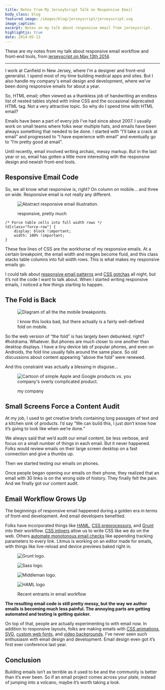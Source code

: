 ```yaml
---
title: Notes from My JerseyScript Talk on Responsive Email
body_class: blog
featured_image: /images/blog/jerseyscript/jerseyscript.svg
image_caption:
excerpt: Notes on my talk about responsive email from jerseyscript.
highlightjs: true
date: 2014-05-13
---
```


These are my notes from my talk about responsive email workflow and front-end tools, from [jerseyscript on May 13th 2014](http://www.meetup.com/jerseyscript/events/180035472/).

<hr role="presentation" aria-role="hidden">

I work at Canfield in New Jersey, where I'm a designer and front-end generalist. I spend most of my time building medical apps and sites. But I also handle my company's email design and development, where we’ve been doing responsive emails for about a year.

So, HTML email; often viewed as a thankless job of handwriting an endless list of nested tables styled with inline CSS and the occasional deprecated HTML tag. Not a very attractive topic. So why do I spend time with HTML email?

Emails have been a part of every job I’ve had since about 2007. I usually work on small teams where folks wear multiple hats, and emails have been always something that needed to be done. I started with “I’ll take a crack at email” and progressed to “I have experience with email” and eventually go to “I’m pretty good at email”.

Until recently, email involved writing archaic, messy markup. But in the last year or so, email has gotten a little more interesting with the responsive design and newish front-end tools.

## Responsive Email Code

So, we all know what responsive is, right? On column on mobile... and three on wide. Responsive email is not really any different.

<figure>

![Abstract responsive email illustration.](./images/jerseyscript/responsive.png)
<figcaption class="caption">responsive, pretty much</figcaption>
</figure>

<pre><code class="code-block php">/* Force table cells into full width rows */
td[class="force-row"] {
    display: block !important;
    width: 100% !important;
}
</code></pre>

These few lines of CSS are the workhorse of my responsive emails. At a certain breakpoint, the email width and images become fluid, and this class stacks table columns into full width rows. This is what makes my responsive emails go.

I could talk about [responsive email patterns](http://responsiveemailpatterns.com/) and [CSS gotchas](http://www.campaignmonitor.com/css/) all night, but it’s not the code I want to talk about. When I started writing responsive emails, I noticed a few things starting to happen.

## The Fold is Back

<figure>

![Diagram of all the the mobile breakpoints.](./images/jerseyscript/fold.png)
<figcaption class="caption">I know this looks bad, but there actually is a fairly well-defined fold on mobile.</figcaption>
</figure>

So the web version of “the fold” is has largely been debunked, right? #hotdrama. Whatever. But phones are much closer to one another than desktop displays. I have a tiny device lab of popular phones, and even on Androids, the fold line usually falls around the same place. So old discussions about content appearing “above the fold” were renewed.

And this constraint was actually a blessing in disguise...

<figure>

![Cartoon of simple Apple and Google products vs. you company's overly complicated product.](./images/jerseyscript/audit.png)
<figcaption>my company</figcaption>
</figure>

## Small Screens Force a Content Audit

At my job, I used to get creative briefs containing long passages of text and a kitchen sink of products. I’d say “We can build this, I just don’t know how it’s going to look like when we’re done.”

We always said that we’d audit our email content, be less verbose, and focus on a small number of things in each email. But it never happened. Folks would review emails on their large screen desktop on a fast connection and give a thumbs up.

Then we started testing our emails on phones.

Once people began opening our emails on their phone, they realized that an email with 30 links is on the wrong side of history. They finally felt the pain. And we finally got our content audit.

## Email Workflow Grows Up
The beginnings of responsive email happened during a golden era in terms of front-end development. And email developers benefited.

Folks have incorporated things like [HAML](https://github.com/Omgitsonlyalex/ZenithFramework), [CSS preprocessors](http://rodriguezcommaj.com/blog/The-Sass-Switch), and [Grunt](https://medium.com/p/32d607879082) into their workflow. [CSS inliners](http://inliner.cm/) allow us to write CSS like we do on the web. Others [automate monotonous email checks](http://premailer.dialect.ca/) like appending tracking parameters to every link. Litmus is working on an editor made for emails, with things like live-reload and device previews baked right in.

<figure>
<div>

![Grunt logo.](./images/jerseyscript/grunt.svg)

![Sass logo.](./images/jerseyscript/sass.svg)

![Middleman logo.](./images/jerseyscript/middleman.svg)

![HAML logo](./images/jerseyscript/haml.svg)
</div>
<figcaption>Recent entrants in email workflow</figcaption>
</figure>

**The resulting email code is still pretty messy, but the way we author emails is becoming much less painful. The annoying parts are getting automated and testing is getting quicker.**

On top of that, people are actually experimenting to with email now. In addition to responsive layouts, folks are making emails with [CSS animations](http://www.campaignmonitor.com/blog/post/4035/css3-animation-svg-masks-web-fonts-panics-newsletter), [SVG](http://stylecampaign.com/blog/2014/01/basics-of-svg-in-email/), [custom web fonts](http://templates.mailchimp.com/design/typography/), and [video backgrounds](https://litmus.com/blog/how-to-code-html5-video-background-in-email). I’ve never seen such enthusiasm with email design and development. Email design even got it’s first ever conference last year.

## Conclusion

Building emails isn’t as terrible as it used to be and the community is better than it’s ever been. So if an email project comes across your plate, instead of jumping into a volcano, maybe it’s worth taking a look.
